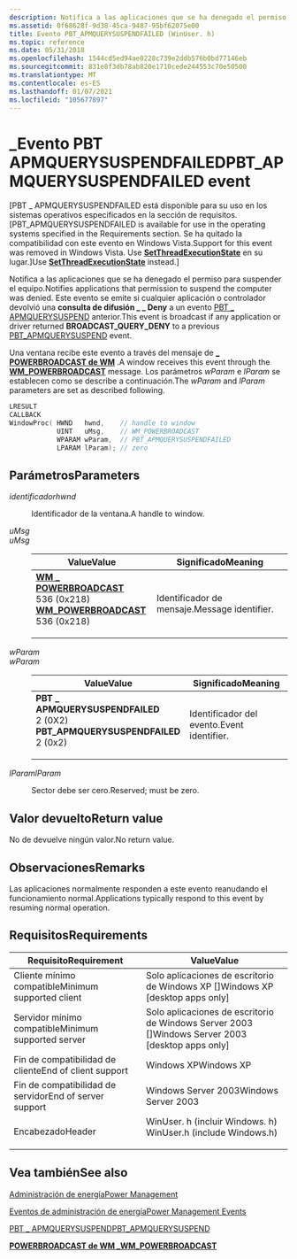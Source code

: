 ```yaml
---
description: Notifica a las aplicaciones que se ha denegado el permiso para suspender el equipo.
ms.assetid: 0f68628f-9d38-45ca-9487-95bf62075e00
title: Evento PBT_APMQUERYSUSPENDFAILED (WinUser. h)
ms.topic: reference
ms.date: 05/31/2018
ms.openlocfilehash: 1544cd5ed94ae0228c739e2ddb576b0bd77146eb
ms.sourcegitcommit: 831e8f3db78ab820e1710cede244553c70e50500
ms.translationtype: MT
ms.contentlocale: es-ES
ms.lasthandoff: 01/07/2021
ms.locfileid: "105677897"
---
```

# <a name="pbt_apmquerysuspendfailed-event"></a><span data-ttu-id="4a730-103">\_Evento PBT APMQUERYSUSPENDFAILED</span><span class="sxs-lookup"><span data-stu-id="4a730-103">PBT\_APMQUERYSUSPENDFAILED event</span></span>

<span data-ttu-id="4a730-104">\[PBT \_ APMQUERYSUSPENDFAILED está disponible para su uso en los sistemas operativos especificados en la sección de requisitos.</span><span class="sxs-lookup"><span data-stu-id="4a730-104">\[PBT\_APMQUERYSUSPENDFAILED is available for use in the operating systems specified in the Requirements section.</span></span> <span data-ttu-id="4a730-105">Se ha quitado la compatibilidad con este evento en Windows Vista.</span><span class="sxs-lookup"><span data-stu-id="4a730-105">Support for this event was removed in Windows Vista.</span></span> <span data-ttu-id="4a730-106">Use [**SetThreadExecutionState**](/windows/desktop/api/Winbase/nf-winbase-setthreadexecutionstate) en su lugar.\]</span><span class="sxs-lookup"><span data-stu-id="4a730-106">Use [**SetThreadExecutionState**](/windows/desktop/api/Winbase/nf-winbase-setthreadexecutionstate) instead.\]</span></span>

<span data-ttu-id="4a730-107">Notifica a las aplicaciones que se ha denegado el permiso para suspender el equipo.</span><span class="sxs-lookup"><span data-stu-id="4a730-107">Notifies applications that permission to suspend the computer was denied.</span></span> <span data-ttu-id="4a730-108">Este evento se emite si cualquier aplicación o controlador devolvió una **consulta de difusión \_ \_ Deny** a un evento [PBT \_ APMQUERYSUSPEND](pbt-apmquerysuspend.md) anterior.</span><span class="sxs-lookup"><span data-stu-id="4a730-108">This event is broadcast if any application or driver returned **BROADCAST\_QUERY\_DENY** to a previous [PBT\_APMQUERYSUSPEND](pbt-apmquerysuspend.md) event.</span></span>

<span data-ttu-id="4a730-109">Una ventana recibe este evento a través del mensaje de [**\_ POWERBROADCAST de WM**](wm-powerbroadcast.md) .</span><span class="sxs-lookup"><span data-stu-id="4a730-109">A window receives this event through the [**WM\_POWERBROADCAST**](wm-powerbroadcast.md) message.</span></span> <span data-ttu-id="4a730-110">Los parámetros *wParam* e *lParam* se establecen como se describe a continuación.</span><span class="sxs-lookup"><span data-stu-id="4a730-110">The *wParam* and *lParam* parameters are set as described following.</span></span>


```C++
LRESULT 
CALLBACK 
WindowProc( HWND   hwnd,    // handle to window
            UINT   uMsg,    // WM_POWERBROADCAST
            WPARAM wParam,  // PBT_APMQUERYSUSPENDFAILED
            LPARAM lParam); // zero
```



## <a name="parameters"></a><span data-ttu-id="4a730-111">Parámetros</span><span class="sxs-lookup"><span data-stu-id="4a730-111">Parameters</span></span>

<dl> <dt>

<span data-ttu-id="4a730-112">*identificador*</span><span class="sxs-lookup"><span data-stu-id="4a730-112">*hwnd*</span></span> 
</dt> <dd>

<span data-ttu-id="4a730-113">Identificador de la ventana.</span><span class="sxs-lookup"><span data-stu-id="4a730-113">A handle to window.</span></span>

<span data-ttu-id="4a730-114"></dd> <dt>*uMsg*</dt> </span><span class="sxs-lookup"><span data-stu-id="4a730-114"></dd> <dt>*uMsg* </dt> </span></span><dd> 

| <span data-ttu-id="4a730-115">Value</span><span class="sxs-lookup"><span data-stu-id="4a730-115">Value</span></span>                                                                                                                                                                                                                                                                   | <span data-ttu-id="4a730-116">Significado</span><span class="sxs-lookup"><span data-stu-id="4a730-116">Meaning</span></span>                        |
|-------------------------------------------------------------------------------------------------------------------------------------------------------------------------------------------------------------------------------------------------------------------------|--------------------------------|
| <span id="WM_POWERBROADCAST"></span><span id="wm_powerbroadcast"></span><dl> <span data-ttu-id="4a730-117"><dt>**[**WM \_ POWERBROADCAST**](wm-powerbroadcast.md)**</dt> <dt>536 (0x218)</dt></span><span class="sxs-lookup"><span data-stu-id="4a730-117"><dt>**[**WM\_POWERBROADCAST**](wm-powerbroadcast.md)**</dt> <dt>536 (0x218)</dt></span></span> </dl> | <span data-ttu-id="4a730-118">Identificador de mensaje.</span><span class="sxs-lookup"><span data-stu-id="4a730-118">Message identifier.</span></span><br/> |



 

<span data-ttu-id="4a730-119"></dd> <dt>*wParam*</dt> </span><span class="sxs-lookup"><span data-stu-id="4a730-119"></dd> <dt>*wParam* </dt> </span></span><dd> 

| <span data-ttu-id="4a730-120">Value</span><span class="sxs-lookup"><span data-stu-id="4a730-120">Value</span></span>                                                                                                                                                                                                                                                          | <span data-ttu-id="4a730-121">Significado</span><span class="sxs-lookup"><span data-stu-id="4a730-121">Meaning</span></span>                      |
|----------------------------------------------------------------------------------------------------------------------------------------------------------------------------------------------------------------------------------------------------------------|------------------------------|
| <span id="PBT_APMQUERYSUSPENDFAILED"></span><span id="pbt_apmquerysuspendfailed"></span><dl> <span data-ttu-id="4a730-122"><dt>**PBT \_ APMQUERYSUSPENDFAILED**</dt> <dt>2 (0X2)</dt></span><span class="sxs-lookup"><span data-stu-id="4a730-122"><dt>**PBT\_APMQUERYSUSPENDFAILED**</dt> <dt>2 (0x2)</dt></span></span> </dl> | <span data-ttu-id="4a730-123">Identificador del evento.</span><span class="sxs-lookup"><span data-stu-id="4a730-123">Event identifier.</span></span><br/> |



 

</dd> <dt>

<span data-ttu-id="4a730-124">*lParam*</span><span class="sxs-lookup"><span data-stu-id="4a730-124">*lParam*</span></span> 
</dt> <dd>

<span data-ttu-id="4a730-125">Sector debe ser cero.</span><span class="sxs-lookup"><span data-stu-id="4a730-125">Reserved; must be zero.</span></span>

</dd> </dl>

## <a name="return-value"></a><span data-ttu-id="4a730-126">Valor devuelto</span><span class="sxs-lookup"><span data-stu-id="4a730-126">Return value</span></span>

<span data-ttu-id="4a730-127">No de devuelve ningún valor.</span><span class="sxs-lookup"><span data-stu-id="4a730-127">No return value.</span></span>

## <a name="remarks"></a><span data-ttu-id="4a730-128">Observaciones</span><span class="sxs-lookup"><span data-stu-id="4a730-128">Remarks</span></span>

<span data-ttu-id="4a730-129">Las aplicaciones normalmente responden a este evento reanudando el funcionamiento normal.</span><span class="sxs-lookup"><span data-stu-id="4a730-129">Applications typically respond to this event by resuming normal operation.</span></span>

## <a name="requirements"></a><span data-ttu-id="4a730-130">Requisitos</span><span class="sxs-lookup"><span data-stu-id="4a730-130">Requirements</span></span>



| <span data-ttu-id="4a730-131">Requisito</span><span class="sxs-lookup"><span data-stu-id="4a730-131">Requirement</span></span> | <span data-ttu-id="4a730-132">Value</span><span class="sxs-lookup"><span data-stu-id="4a730-132">Value</span></span> |
|-------------------------------------|----------------------------------------------------------------------------------------------------------|
| <span data-ttu-id="4a730-133">Cliente mínimo compatible</span><span class="sxs-lookup"><span data-stu-id="4a730-133">Minimum supported client</span></span><br/> | <span data-ttu-id="4a730-134">Solo aplicaciones de escritorio de Windows XP \[\]</span><span class="sxs-lookup"><span data-stu-id="4a730-134">Windows XP \[desktop apps only\]</span></span><br/>                                                              |
| <span data-ttu-id="4a730-135">Servidor mínimo compatible</span><span class="sxs-lookup"><span data-stu-id="4a730-135">Minimum supported server</span></span><br/> | <span data-ttu-id="4a730-136">Solo aplicaciones de escritorio de Windows Server 2003 \[\]</span><span class="sxs-lookup"><span data-stu-id="4a730-136">Windows Server 2003 \[desktop apps only\]</span></span><br/>                                                     |
| <span data-ttu-id="4a730-137">Fin de compatibilidad de cliente</span><span class="sxs-lookup"><span data-stu-id="4a730-137">End of client support</span></span><br/>    | <span data-ttu-id="4a730-138">Windows XP</span><span class="sxs-lookup"><span data-stu-id="4a730-138">Windows XP</span></span><br/>                                                                                    |
| <span data-ttu-id="4a730-139">Fin de compatibilidad de servidor</span><span class="sxs-lookup"><span data-stu-id="4a730-139">End of server support</span></span><br/>    | <span data-ttu-id="4a730-140">Windows Server 2003</span><span class="sxs-lookup"><span data-stu-id="4a730-140">Windows Server 2003</span></span><br/>                                                                           |
| <span data-ttu-id="4a730-141">Encabezado</span><span class="sxs-lookup"><span data-stu-id="4a730-141">Header</span></span><br/>                   | <dl> <span data-ttu-id="4a730-142"><dt>WinUser. h (incluir Windows. h)</dt></span><span class="sxs-lookup"><span data-stu-id="4a730-142"><dt>WinUser.h (include Windows.h)</dt></span></span> </dl> |



## <a name="see-also"></a><span data-ttu-id="4a730-143">Vea también</span><span class="sxs-lookup"><span data-stu-id="4a730-143">See also</span></span>

<dl> <dt>

[<span data-ttu-id="4a730-144">Administración de energía</span><span class="sxs-lookup"><span data-stu-id="4a730-144">Power Management</span></span>](power-management-portal.md)
</dt> <dt>

[<span data-ttu-id="4a730-145">Eventos de administración de energía</span><span class="sxs-lookup"><span data-stu-id="4a730-145">Power Management Events</span></span>](power-management-events.md)
</dt> <dt>

[<span data-ttu-id="4a730-146">PBT \_ APMQUERYSUSPEND</span><span class="sxs-lookup"><span data-stu-id="4a730-146">PBT\_APMQUERYSUSPEND</span></span>](pbt-apmquerysuspend.md)
</dt> <dt>

[<span data-ttu-id="4a730-147">**POWERBROADCAST de WM \_**</span><span class="sxs-lookup"><span data-stu-id="4a730-147">**WM\_POWERBROADCAST**</span></span>](wm-powerbroadcast.md)
</dt> </dl>

 

 




